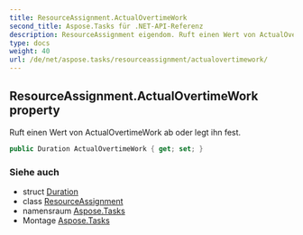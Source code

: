 ```yaml
---
title: ResourceAssignment.ActualOvertimeWork
second_title: Aspose.Tasks für .NET-API-Referenz
description: ResourceAssignment eigendom. Ruft einen Wert von ActualOvertimeWork ab oder legt ihn fest.
type: docs
weight: 40
url: /de/net/aspose.tasks/resourceassignment/actualovertimework/
---
```

## ResourceAssignment.ActualOvertimeWork property

Ruft einen Wert von ActualOvertimeWork ab oder legt ihn fest.

```csharp
public Duration ActualOvertimeWork { get; set; }
```

### Siehe auch

* struct [Duration](../../duration/)
* class [ResourceAssignment](../)
* namensraum [Aspose.Tasks](../../resourceassignment/)
* Montage [Aspose.Tasks](../../../)


